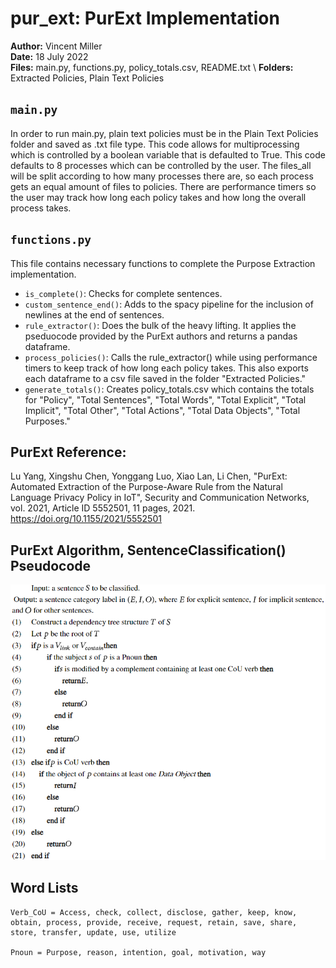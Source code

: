 # pur_ext: PurExt Implementation
**Author:** Vincent Miller \
**Date:** 18 July 2022 \
**Files:** main.py, functions.py, policy_totals.csv, README.txt \ 
**Folders:** Extracted Policies, Plain Text Policies

## `main.py`

In order to run main.py, plain text policies must be in the Plain Text Policies
folder and saved as .txt file type. This code allows for multiprocessing which
is controlled by a boolean variable that is defaulted to True. This code defaults
to 8 processes which can be controlled by the user. The files_all will be split
according to how many processes there are, so each process gets an equal amount
of files to policies. There are performance timers so the user may track how long
each policy takes and how long the overall process takes.

## `functions.py`

This file contains necessary functions to complete the Purpose Extraction
implementation. 

* `is_complete()`: Checks for complete sentences. 
* `custom_sentence_end()`: Adds to the spacy pipeline for the inclusion of newlines at the end of sentences.
* `rule_extractor()`: Does the bulk of the heavy lifting. It applies the pseduocode provided by the PurExt authors and returns a pandas dataframe.
* `process_policies()`: Calls the rule_extractor() while using performance timers to keep track of how long each policy takes. This also exports each dataframe to a csv file saved in the folder "Extracted Policies."
* `generate_totals()`: Creates policy_totals.csv which contains the totals for "Policy", "Total Sentences", "Total Words", "Total Explicit", "Total Implicit", "Total Other", "Total Actions", "Total Data Objects", "Total Purposes."

## PurExt Reference:

Lu Yang, Xingshu Chen, Yonggang Luo, Xiao Lan, Li Chen, 
"PurExt: Automated Extraction of the Purpose-Aware Rule from the Natural 
Language Privacy Policy in IoT", Security and Communication Networks, 
vol. 2021, Article ID 5552501, 11 pages, 2021. 
https://doi.org/10.1155/2021/5552501

## PurExt Algorithm, SentenceClassification() Pseudocode

<p align="center" >
  <img width="700" src="./algorithm.PNG">
</p>

## Word Lists
    Verb_CoU = Access, check, collect, disclose, gather, keep, know, obtain, process, provide, receive, request, retain, save, share, store, transfer, update, use, utilize
  
    Pnoun = Purpose, reason, intention, goal, motivation, way
